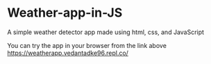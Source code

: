 # Weather-app-in-JS
A simple weather detector app made using html, css, and JavaScript

You can try the app in your browser from the link above 
https://weatherapp.vedantadke96.repl.co/
